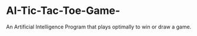 # AI-Tic-Tac-Toe-Game-
An Artificial Intelligence Program that plays optimally to win or draw a game.
